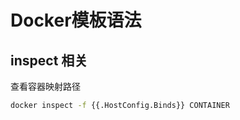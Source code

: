 # Docker模板语法

## inspect 相关

查看容器映射路径

```sh
docker inspect -f {{.HostConfig.Binds}} CONTAINER
```

